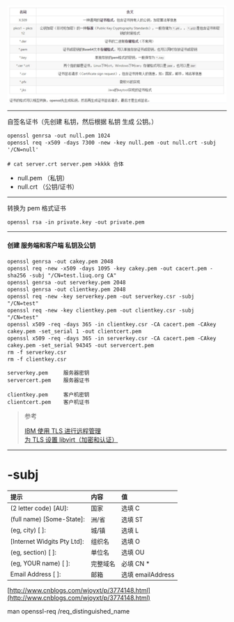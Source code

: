 ![](img/img1.jpg)

---

自签名证书（先创建 私钥，然后根据 私钥 生成 公钥。）

```
openssl genrsa -out null.pem 1024
openssl req -x509 -days 7300 -new -key null.pem -out null.crt -subj '/CN=null'

# cat server.crt server.pem >kkkk 合体
```

* null.pem （私钥）
* null.crt （公钥/证书）

---

转换为 pem 格式证书

```
openssl rsa -in private.key -out private.pem
```

---

#### 创建 服务端和客户端 私钥及公钥

```
openssl genrsa -out cakey.pem 2048
openssl req -new -x509 -days 1095 -key cakey.pem -out cacert.pem -sha256 -subj "/CN=test.liuq.org CA"
openssl genrsa -out serverkey.pem 2048
openssl genrsa -out clientkey.pem 2048
openssl req -new -key serverkey.pem -out serverkey.csr -subj "/CN=test"
openssl req -new -key clientkey.pem -out clientkey.csr -subj "/CN=test"
openssl x509 -req -days 365 -in clientkey.csr -CA cacert.pem -CAkey cakey.pem -set_serial 1 -out clientcert.pem
openssl x509 -req -days 365 -in serverkey.csr -CA cacert.pem -CAkey cakey.pem -set_serial 94345 -out servercert.pem
rm -f serverkey.csr
rm -f clientkey.csr
```

```
serverkey.pem     服务器密钥
servercert.pem    服务器证书

clientkey.pem     客户机密钥
clientcert.pem    客户机证书
```

> 参考
>
> [IBM 使用 TLS 进行远程管理](https://www.ibm.com/support/knowledgecenter/zh/linuxonibm/liabp/liabpkvmsecsrmtls.htm)  
> [为 TLS 设置 libvirt（加密和认证）](https://wiki.libvirt.org/page/TLSCreateServerCerts)

---

# -subj

| 提示 | 内容 | 值 |
| :--- | :--- | :--- |
| \(2 letter code\) \[AU\]: | 国家 | 选填 C |
| \(full name\) \[Some-State\]: | 洲/省 | 选填 ST |
| \(eg, city\) \[ \]: | 城/镇 | 选填 L |
| \[Internet Widgits Pty Ltd\]: | 组织名 | 选填 O |
| \(eg, section\) \[ \]: | 单位名 | 选填 OU |
| \(eg, YOUR name\) \[ \]: | 完整域名 | 必填 CN \* |
| Email Address \[ \]: | 邮箱 | 选填 emailAddress |

[http://www.cnblogs.com/wjoyxt/p/3774148.html](http://www.cnblogs.com/wjoyxt/p/3774148.html)

man openssl-req /req\_distinguished\_name

